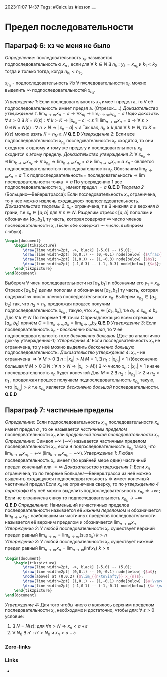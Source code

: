 2023:11:07 14:37
Tags: #Calculus #lesson
__
# Предел последовательности

## Параграф 6: хз че меня не было
*Определение*: последовательность $y_k$ называется подпоследовательностью $x_n$ , если для $\forall\  k \in N \ \exists\  n_{k}: y_{k}= x_{n_{k}}$ и $k_{1} < k_{2}$ тогда и только тогда, когда $n_{k_{1}} < n_{k_{2}}$ 

$x_{n_{k}}$ - подпоследовательность
Из $\forall$ последовательности $x_{n}$ можно выделить $\infty$ подпоследовательностей $x_{n_{k}}$.

*Утверждение 1*: Если последовательность $x_{n}$ имеет предел a, то $\forall$ её подпоследовательность имеет предел a.
(Отрезок.....)
*Доказательство утверждения 1*: $\lim_{{n \to \infty}} x_{n} = a \Rightarrow \forall x_{n_{k}} \Rightarrow \lim_{{n \to \infty}} x_{n_{k}} = a$
*Надо доказать*: $\forall\  \varepsilon > 0\  \exists \  K=K(\varepsilon) : \forall\ k > K \Rightarrow |x_{n_{k}} - a| < \varepsilon$ ?!
$\lim_{{n \to \infty}} x_{n} = a \Rightarrow \forall\  \varepsilon > 0 \ \exists\  N=N(\varepsilon) : \forall\ n > N \Rightarrow |x_{n}-a| < \varepsilon$
Так как, $n_{k} \geq k$ для $\forall\ k \in N$, то $K=K(\varepsilon)$ можно взять $K=n_{N} \geq N$
**Q.E.D**
*Утверждение 2*: Если все подпоследовательности $x_{n_{k}}$ последовательности $x_{n}$ сходятся, то они сходятся к одному и тому же пределу и последовательность $x_{n}$ сходится к этому пределу.
*Доказательство утверждения 2*: $\forall\ x_{n_{k}} \Rightarrow \exists\ \lim_{{k\to\infty}} x_{n_{k}}\Rightarrow\forall\ x_{n_{k}}\Rightarrow\lim_{{k\to\infty}} x_{n_{k}} = a$ и $\lim_{{n\to\infty}} x_{n} = a$
$x_{n}$ - является подпоследовательностью последовательности $x_{n}$
Обозначим $\lim_{{n\to\infty}} x_{n} = a$
Т.к подпоследовательность $=$ последовательность $\Rightarrow$ $\lim$ последовательности точка $=a$
По утверждению 1 все подпоследовательности $x_{n_{k}}$ имеют предел $=a$
**Q.E.D**
*Теорема 2* (Больцано—Вейерштрасса): Если последовательность $x_{n}$ ограничена, то у нее можно извлечь сходящуюся подпоследовательность.
*Доказательство теоремы 2*: $x_{n}$- ограничена, т.е $\exists$ нижняя $a$ и верхняя $b$ грани, т.е $x_{n} \in [a;b]$ для $\forall\ n \in N$. 
Разделим отрезок $[a,b]$ пополам и обозначим $[a_{1}, b_{2}]$, ту часть, которая содержит $\infty$ число членов последовательности $x_{n}$ (Если обе содержат $\infty$ число, выбираем любую).
```tikz
\begin{document}
	\begin{tikzpicture}
		\draw[line width=2pt, ->, black] (-5,0) -- (5,0);
		\draw[line width=2pt] (0,0.1) -- (0,-0.1) node[below] {$\frac{(a+b)}{2}$};
		\draw[line width=2pt] (1,0.3) -- (1,-0.3) node[below] {$b$};
		\draw[line width=2pt] (-1,0.3) -- (-1,-0.3) node[below] {$a$};
	\end{tikzpicture}
\end{document}
```
Выберем $\forall$ член последовательности из $[a_{1}, b_{1}]$ и обозначим его $y_{1}=x_{n_{1}}$
Отрезок $[a_{1}, b_{1}]$ делим пополам и обозначаем $[a_{2}, b_{2}]$ ту часть, которая содержит $\infty$ число членов последовательности $x_{n}$. 
Выберем $x_{n_{2}} \in [a_{2}, b_{2}]$ так, что $n_{2} > n_{1}$, 
продолжая процесс получим подпоследовательность $x_{n_{k}}$ , такую, что:
$x_{n_{k}} \in [a_{k}, b_{k}]$, т.е $a_{k} \leq x_{n_{k}} \leq b_{k}$ Для $\forall\  k\in N$
По теореме 1 $\exists!$ точка C принадлежащая всем отрезкам $[a_{k}, b_{k}]$ причём
$C = \lim_{{k\to\infty}} a_{k}=\lim_{{k\to\infty}} b_{k}$
**Q.E.D**
*Утверждение 3*: Если последовательность $x_{n}$ - *бесконечно большая*, то 
$\forall$ её подпоследовательность тоже *бесконечно большая*
(Док-во аналогично док-ву утверждению-1)
*Утверждение 4:* Если последовательность $x_{n}$ не ограничена, то у неё
можно выделить *бесконечно большую* подпоследовательность.
*Доказательство утверждения 4*: 
$x_{n}$ - не ограничена $\Rightarrow \forall\ M >0\  \exists\ n : |x_{n}|>M$
$M=1,\  \exists\ n_{1}:|x_{n_{1}}| > 1$ 
((бесконечно большая $\forall\ M>0\ \exists\ N:\forall\ n>N \Rightarrow |x_{n}| > M$))
$\exists\ \infty$ число $x_{n} : |x_{n}| > 1$ иначе последовательность $x_{n}$ будет конечной
Для $M=2\ \exists\  n_{2}:|x_{n_{2}}| > 2$ и $n_{2} > n_{1}$ , продолжая процесс получаем подпоследовательность 
$x_{n_{k}}$ такую, что $|x_{n_{k}}| > k$ т.е $x_{n_{k}}$ является *бесконечно большой* последовательности.
**Q.E.D**
## Параграф 7: частичные пределы
*Определение:* Если подпоследовательность $x_{n_{k}}$ последовательности $x_{n}$ имеет предел $a$ , то он называется *частичным пределом* последовательности $x_{n}$ или *предельной точкой последовательности* $x_{n}$
*Определение:* Символ $+\infty \ (-\infty)$ называется частичным пределом последовательности $x_{n}$, если $\exists$ подпоследовательность $x_{n_{k}}$ такая, что 
$\lim_{{k\to\infty}} x_{n_{k}} = +\infty \ (\lim_{{k\to\infty}} x_{n_{k}} = -\infty)$.
*Утверждение 1*: Любая последовательность $x_{n}$ имеет (по крайней мере один) частичный предел конечный или $=\infty$
*Доказательство утверждения 1*: Если $x_{n}$ ограничена, то по теореме Больцана—Вейерштрасса из неё можно выделить сходящуюся подпоследовательность $\Rightarrow$ имеет конечный частичный предел
Если $x_{n}$ не ограничена сверху, то по *утверждению 4 параграфа 6* у неё можно выделить подпоследовательность $x_{n_{k}} \Rightarrow +\infty$ ; Если не ограничена снизу то подпоследовательность $x_{n_{k}} \rightarrow -\infty$  
**Q.E.D**
*Определение*: Наименьший из частичных пределов последовательности называется её *нижним переломом* и обозначается $\lim_{{n\to\infty}} x_{n}$ ; наибольшим из частичных пределов последовательности называется её верхним пределом и обозначается $\lim_{{n\to\infty}} x_{n}$
*Утверждение 2*: У любой последовательности $x_{n}$ существует верхний предел равный $\lim_{{n\to\infty}}=\lim_{{k\to\infty}}(\sup x_{k})\ k>n$  
*Утверждение 3*: У любой последовательности $x_{n}$ существует нижний предел равный $\lim_{{n\to\infty}} x_{n} = \lim_{{n\to\infty}} (\inf x_{k})$ $k>n$
```tikz
\begin{document}
	\begin{tikzpicture}
		\draw[line width=2pt, ->, black] (-5,0) -- (5,0);
		\draw[line width=2pt] (0,0.1) -- (0,-0.1) node[below] {$a$};
		\node[above] at (0,0.2) {$\lim_{{n\to\infty}} x_{n}$};
		\draw[line width=2pt] (1,0.1) -- (1,-0.1) node[below] {$a+\varepsilon$};
		\draw[line width=2pt] (-1,0.1) -- (-1,-0.1) node[below] {$a-\varepsilon$};
	\end{tikzpicture}
\end{document}
```
*Утверждение 4:* Для того чтобы число $a$ являлось верхним пределом последовательности $x_{n}$ необходимо и достаточно, чтобы для:
$\forall\ \varepsilon > 0$ условие: 
1) $\exists\ N=N(\varepsilon) :$ для $\forall n > N \Rightarrow x_{n} < a+\varepsilon$
2) $\forall\ N_{0}\  \exists\  n' : n'>N_{0}$ и $x_{n} > a-\varepsilon$
### Zero-links

### Links
-